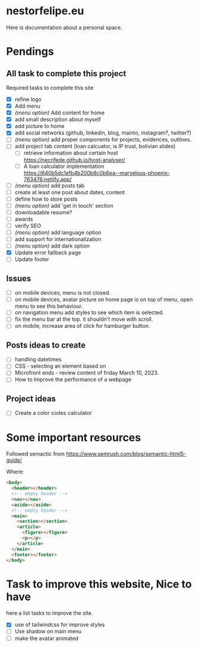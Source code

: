 # nestorfelipe.eu

Here is documentation about a personal space.

# Pendings

## All task to complete this project

Required tasks to complete this site

- [x] refine logo
- [x] Add menu
- [x] _(menu option)_ Add content for home
- [x] add small description about myself
- [x] add picture to home
- [x] add social networks (github, linkedin, blog, mainto, instagram?, twitter?)
- [ ] _(menu option)_ add proper components for projects, evidences, outlines.
- [ ] add project tab content (loan calcuator, is IP trust, bolivian slides)
  - [ ] retrieve information about certain host https://necrifede.github.io/host-analyser/
  - [ ] A loan calculator implementation https://640b5dc1efb4b200b8c0b6ea--marvelous-phoenix-763476.netlify.app/
- [ ] _(menu option)_ add posts tab
- [ ] create at least one post about dates, content
- [ ] define how to store posts
- [ ] _(menu option)_ add 'get in touch' section
- [ ] downloadable resume?
- [ ] awards
- [ ] verify SEO
- [ ] _(menu option)_ add language option
- [ ] add support for internationalization
- [ ] _(menu option)_ add dark option
- [x] Update error fallback page
- [ ] Update footer

## Issues

- [ ] on mobile devices, menu is not closed.
- [ ] on mobile devices, avatar picture on home page is on top of menu, open menu to see this behaviour.
- [ ] on navigation menu add styles to see which item is selected.
- [ ] fix the menu bar at the top. it shouldn't move with scroll.
- [ ] on mobile, increase area of click for hamburger button.

## Posts ideas to create

- [ ] handling datetimes
- [ ] CSS - selecting an element based on
- [ ] Microfront ends - review content of friday March 10, 2023.
- [ ] How to Improve the performance of a webpage

## Project ideas

- [ ] Create a color codes calculator

# Some important resources

Followed semactic from https://www.semrush.com/blog/semantic-html5-guide/

Where:

```html
<body>
  <header></header>
  <!-- empty header -->
  <nav></nav>
  <aside></aside>
  <!-- empty header -->
  <main>
    <section></section>
    <article>
      <figure></figure>
      <p></p>
    </article>
  </main>
  <footer></footer>
</body>
```

# Task to improve this website, Nice to have

here a list tasks to improve the site.

- [x] use of tailwindcss for improve styles
- [ ] Use shadow on main menu
- [ ] make the avatar animated
